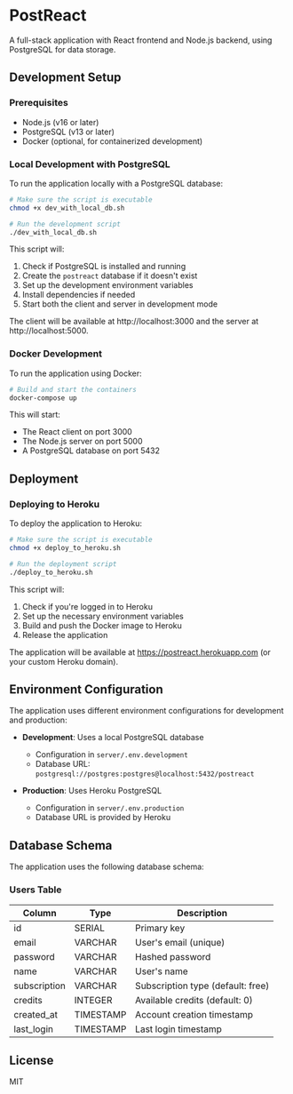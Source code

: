 # PostReact

A full-stack application with React frontend and Node.js backend, using PostgreSQL for data storage.

## Development Setup

### Prerequisites

- Node.js (v16 or later)
- PostgreSQL (v13 or later)
- Docker (optional, for containerized development)

### Local Development with PostgreSQL

To run the application locally with a PostgreSQL database:

```bash
# Make sure the script is executable
chmod +x dev_with_local_db.sh

# Run the development script
./dev_with_local_db.sh
```

This script will:
1. Check if PostgreSQL is installed and running
2. Create the `postreact` database if it doesn't exist
3. Set up the development environment variables
4. Install dependencies if needed
5. Start both the client and server in development mode

The client will be available at http://localhost:3000 and the server at http://localhost:5000.

### Docker Development

To run the application using Docker:

```bash
# Build and start the containers
docker-compose up
```

This will start:
- The React client on port 3000
- The Node.js server on port 5000
- A PostgreSQL database on port 5432

## Deployment

### Deploying to Heroku

To deploy the application to Heroku:

```bash
# Make sure the script is executable
chmod +x deploy_to_heroku.sh

# Run the deployment script
./deploy_to_heroku.sh
```

This script will:
1. Check if you're logged in to Heroku
2. Set up the necessary environment variables
3. Build and push the Docker image to Heroku
4. Release the application

The application will be available at https://postreact.herokuapp.com (or your custom Heroku domain).

## Environment Configuration

The application uses different environment configurations for development and production:

- **Development**: Uses a local PostgreSQL database
  - Configuration in `server/.env.development`
  - Database URL: `postgresql://postgres:postgres@localhost:5432/postreact`

- **Production**: Uses Heroku PostgreSQL
  - Configuration in `server/.env.production`
  - Database URL is provided by Heroku

## Database Schema

The application uses the following database schema:

### Users Table

| Column       | Type      | Description                       |
|--------------|-----------|-----------------------------------|
| id           | SERIAL    | Primary key                       |
| email        | VARCHAR   | User's email (unique)             |
| password     | VARCHAR   | Hashed password                   |
| name         | VARCHAR   | User's name                       |
| subscription | VARCHAR   | Subscription type (default: free) |
| credits      | INTEGER   | Available credits (default: 0)    |
| created_at   | TIMESTAMP | Account creation timestamp        |
| last_login   | TIMESTAMP | Last login timestamp              |

## License

MIT
